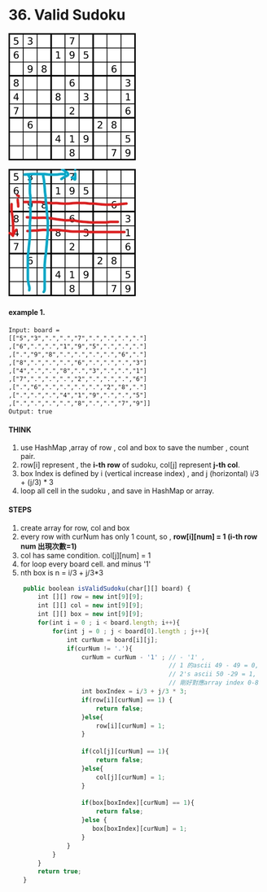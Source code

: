 # 36. Valid Sudoku

![](.gitbook/assets/image%20%2819%29.png)

![red , i index , i th row. Blue , j index, j th col  ](.gitbook/assets/inkedimage_li%20%282%29.jpg)

#### example 1.

```text
Input: board = 
[["5","3",".",".","7",".",".",".","."]
,["6",".",".","1","9","5",".",".","."]
,[".","9","8",".",".",".",".","6","."]
,["8",".",".",".","6",".",".",".","3"]
,["4",".",".","8",".","3",".",".","1"]
,["7",".",".",".","2",".",".",".","6"]
,[".","6",".",".",".",".","2","8","."]
,[".",".",".","4","1","9",".",".","5"]
,[".",".",".",".","8",".",".","7","9"]]
Output: true
```

#### THINK

1. use HashMap ,array of row , col and box to save the number , count pair.
2. row\[i\] represent , the **i-th row** of sudoku, col\[j\] represent **j-th col**.
3. box Index is defined by i \(vertical increase index\) , and j \(horizontal\) i/3 + \(j/3\) \* 3
4. loop all cell in the sudoku , and save in HashMap or array.

#### STEPS

1. create array for row, col and box
2. every row with curNum has only 1 count, so , **row\[i\]\[num\] = 1 \(i-th row num 出現次數=1\)**
3. col has same condition. col\[j\]\[num\] = 1
4. for loop every board cell. and minus '1'
5. nth box is n = i/3 + j/3\*3

```javascript
    public boolean isValidSudoku(char[][] board) {
        int [][] row = new int[9][9];
        int [][] col = new int[9][9];
        int [][] box = new int[9][9];
        for(int i = 0 ; i < board.length; i++){
            for(int j = 0 ; j < board[0].length ; j++){
                int curNum = board[i][j];
                if(curNum != '.'){
                    curNum = curNum - '1' ; // - '1' ,
                                            // 1 的ascii 49 - 49 = 0, 
                                            // 2's ascii 50 -29 = 1, 
                                            // 剛好對應array index 0-8
                    int boxIndex = i/3 + j/3 * 3;
                    if(row[i][curNum] == 1) {
                        return false;  
                    }else{
                        row[i][curNum] = 1;
                    }
                    
                    if(col[j][curNum] == 1){
                        return false;
                    }else{
                        col[j][curNum] = 1;
                    }
                    
                    if(box[boxIndex][curNum] == 1){
                        return false;
                    }else {
                       box[boxIndex][curNum] = 1; 
                    }
                }
            }
        }
        return true;
    }
```

